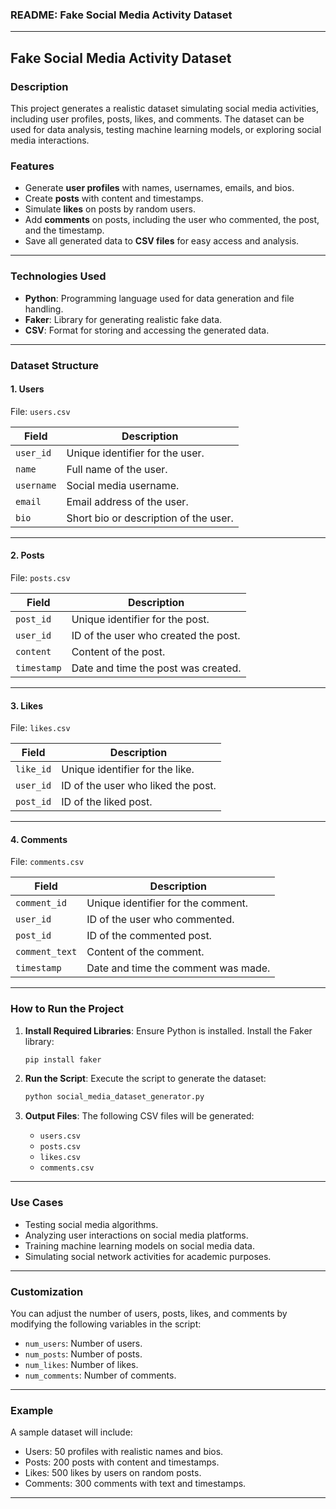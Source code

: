 ### README: Fake Social Media Activity Dataset

---

## **Fake Social Media Activity Dataset**

### **Description**
This project generates a realistic dataset simulating social media activities, including user profiles, posts, likes, and comments. The dataset can be used for data analysis, testing machine learning models, or exploring social media interactions.

### **Features**
- Generate **user profiles** with names, usernames, emails, and bios.
- Create **posts** with content and timestamps.
- Simulate **likes** on posts by random users.
- Add **comments** on posts, including the user who commented, the post, and the timestamp.
- Save all generated data to **CSV files** for easy access and analysis.

---

### **Technologies Used**
- **Python**: Programming language used for data generation and file handling.
- **Faker**: Library for generating realistic fake data.
- **CSV**: Format for storing and accessing the generated data.

---

### **Dataset Structure**

#### **1. Users**
File: `users.csv`

| **Field**     | **Description**                      |
|---------------|--------------------------------------|
| `user_id`     | Unique identifier for the user.      |
| `name`        | Full name of the user.               |
| `username`    | Social media username.               |
| `email`       | Email address of the user.           |
| `bio`         | Short bio or description of the user.|

---

#### **2. Posts**
File: `posts.csv`

| **Field**     | **Description**                      |
|---------------|--------------------------------------|
| `post_id`     | Unique identifier for the post.      |
| `user_id`     | ID of the user who created the post. |
| `content`     | Content of the post.                 |
| `timestamp`   | Date and time the post was created.  |

---

#### **3. Likes**
File: `likes.csv`

| **Field**     | **Description**                      |
|---------------|--------------------------------------|
| `like_id`     | Unique identifier for the like.      |
| `user_id`     | ID of the user who liked the post.   |
| `post_id`     | ID of the liked post.                |

---

#### **4. Comments**
File: `comments.csv`

| **Field**       | **Description**                     |
|-----------------|-------------------------------------|
| `comment_id`    | Unique identifier for the comment.  |
| `user_id`       | ID of the user who commented.       |
| `post_id`       | ID of the commented post.           |
| `comment_text`  | Content of the comment.             |
| `timestamp`     | Date and time the comment was made. |

---

### **How to Run the Project**

1. **Install Required Libraries**:
   Ensure Python is installed. Install the Faker library:
   ```bash
   pip install faker
   ```

2. **Run the Script**:
   Execute the script to generate the dataset:
   ```bash
   python social_media_dataset_generator.py
   ```

3. **Output Files**:
   The following CSV files will be generated:
   - `users.csv`
   - `posts.csv`
   - `likes.csv`
   - `comments.csv`

---

### **Use Cases**
- Testing social media algorithms.
- Analyzing user interactions on social media platforms.
- Training machine learning models on social media data.
- Simulating social network activities for academic purposes.

---

### **Customization**
You can adjust the number of users, posts, likes, and comments by modifying the following variables in the script:
- `num_users`: Number of users.
- `num_posts`: Number of posts.
- `num_likes`: Number of likes.
- `num_comments`: Number of comments.

---

### **Example**
A sample dataset will include:
- Users: 50 profiles with realistic names and bios.
- Posts: 200 posts with content and timestamps.
- Likes: 500 likes by users on random posts.
- Comments: 300 comments with text and timestamps.

---


